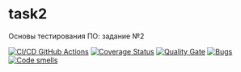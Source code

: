 # task2
Основы тестирования ПО: задание №2

[![CI/CD GitHub Actions](https://github.com/Cuudemi/task2/actions/workflows/test-action.yml/badge.svg)](https://github.com/Cuudemi/task2/actions/workflows/test-action.yml)
[![Coverage Status](https://coveralls.io/repos/github/Cuudemi/task2/badge.svg?branch=main)](https://coveralls.io/github/Cuudemi/task2?branch=main)
[![Quality Gate](https://sonarcloud.io/api/project_badges/measure?project=Cuudemi_task2&metric=alert_status)](https://sonarcloud.io/dashboard?id=Cuudemi_task2)
[![Bugs](https://sonarcloud.io/api/project_badges/measure?project=Cuudemi_task2&metric=bugs)](https://sonarcloud.io/summary/new_code?id=Cuudemi_task2)
[![Code smells](https://sonarcloud.io/api/project_badges/measure?project=Cuudemi_task2&metric=code_smells)](https://sonarcloud.io/dashboard?id=Cuudemi_task2)
